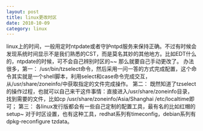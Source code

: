 ```yaml
---
layout: post
title: linux更改时区
date: 2010-10-09
category: linux
---
```


linux上的时间，一般用定时ntpdate或者守护ntpd服务来保持正确。不过有时候会发现系统时间显示不是我们熟悉的CST，而是莫名其妙的其他地方。比如EDT什么的，ntpdate的时候，可不会自己辨别时区的~~
那么就要自己手动更改了。
办法很多，第一：
/usr/bin/tzselect命令，然后采用一问一答的方式完成配置，这个命令其实就是一个shell脚本，利用select和case命令完成交互，从/usr/share/zoneinfo/中获取指定的文件完成操作。
第二：
既然知道了tzselect的操作过程，也就可以自己来干这件事情：直接进入/usr/share/zoneinfo目录，找到需要的文件，比如cp /usr/share/zoneinfo/Asia/Shanghai /etc/localtime即可；
第三：
各linux发行版都会有一些自己定制的配置工具，最有名的比如红帽的setup~
对于时区设置，也有这种工具，redhat系列有timeconfig，debian系列有dpkg-reconfigure tzdata。
